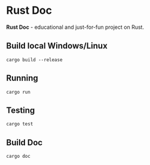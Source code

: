 # Rust Doc
**Rust Doc** - educational and just-for-fun project on Rust.

## Build local Windows/Linux
```shell
cargo build --release
```

## Running
```shell
cargo run
```

## Testing
```shell
cargo test
```

## Build Doc
```shell
cargo doc
```